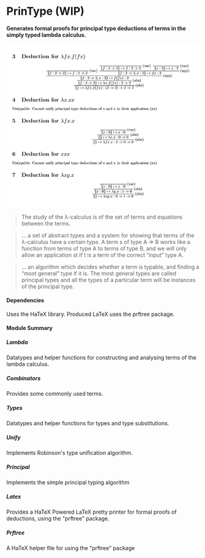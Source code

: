 # PrinType (WIP)

**Generates formal proofs for principal type deductions of terms in the simply typed lambda calculus.**

![deduction proof](https://raw.githubusercontent.com/Richiecakes/PrinType/master/image.png "Sample deduction proof")

> The study of the λ-calculus is of the set of terms and equations between the terms.

> ... a set of abstract types and a system for showing that terms
of the λ-calculus have a certain type. A term s of type A ⇒ B works like a function from
terms of type A to terms of type B, and we will only allow an application st if t is a term
of the correct “input” type A.

> ... an
algorithm which decides whether a term is typable, and finding a “most general” type if
it is. The most general types are called principal types and all the types of a particular
term will be instances of the principal type.

#### Dependencies
Uses the HaTeX library. Produced LaTeX uses the prftree package.

#### Module Summary
##### Lambda
Datatypes and helper functions for constructing and analysing terms of the lambda calculus.
#####  Combinators
Provides some commonly used terms.
#####  Types
Datatypes and helper functions for types and type substitutions.
##### Unify
Implements Robinson's type unification algorithm.
#####  Principal
Implements the simple principal typing algorithm
#####  Latex
Provides a HaTeX Powered LaTeX pretty printer for formal proofs of deductions, using the "prftree" package.
#####  Prftree
A HaTeX helper file for using the "prftree" package
